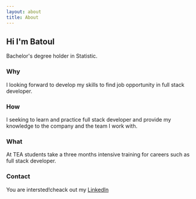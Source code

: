 ```yaml
---
layout: about
title: About
---
```


## Hi I'm Batoul

Bachelor's degree holder in Statistic.

### Why

 I looking forward to  develop my skills to find job opportunity in full stack developer. 
 
 
### How

I seeking to learn and practice full stack developer and provide my knowledge to the company and the team I work with.


### What

At TEA students take a three months intensive training for careers such as full stack developer.


### Contact

You are intersted!cheack out my [LinkedIn](https://www.linkedin.com/in/batoul-alkhalaf-839659121/)
